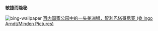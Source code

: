 
**敏捷而隐秘**

![bing-wallpaper](https://www.bing.com/th?id=OHR.PianePuma_ZH-CN1482049046_1920x1080.jpg)
[百内国家公园中的一头美洲狮，智利巴塔哥尼亚 (© Ingo Arndt/Minden Pictures)](https://www.bing.com/search?q=%E7%BE%8E%E6%B4%B2%E7%8B%AE&amp;FORM=hpcapt&amp;mkt=zh-cn)
  